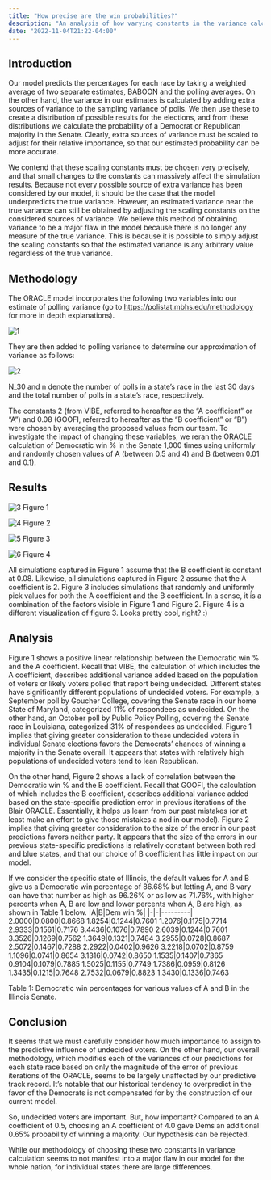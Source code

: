 ```yaml
---
title: "How precise are the win probabilities?"
description: "An analysis of how varying constants in the variance calculation affects the model results"
date: "2022-11-04T21:22-04:00"
---
```


## Introduction

Our model predicts the percentages for each race by taking a weighted average of two separate estimates, BABOON and the polling averages. On the other hand, the variance in our estimates is calculated by adding extra sources of variance to the sampling variance of polls. We then use these to create a distribution of possible results for the elections, and from these distributions we calculate the probability of a Democrat or Republican majority in the Senate.  Clearly, extra sources of variance must be scaled to adjust for their relative importance, so that our estimated probability can be more accurate.

We contend that these scaling constants must be chosen very precisely, and that small changes to the constants can massively affect the simulation results. Because not every possible source of extra variance has been considered by our model, it should be the case that the model underpredicts the true variance. However, an estimated variance near the true variance can still be obtained by adjusting the scaling constants on the considered sources of variance. We believe this method of obtaining variance to be a major flaw in the model because there is no longer any measure of the true variance. This is because it is possible to simply adjust the scaling constants so that the estimated variance is any arbitrary value regardless of the true variance. 

## Methodology

The ORACLE model incorporates the following two variables into our estimate of polling variance (go to https://polistat.mbhs.edu/methodology for more in depth explanations).

![1](https://raw.githubusercontent.com/polistat/content-2022/master/blog/assets/15_1.png)

They are then added to polling variance to determine our approximation of variance as follows:

![2](https://raw.githubusercontent.com/polistat/content-2022/master/blog/assets/15_2.png)


N_30 and n denote the number of polls in a state’s race in the last 30 days and the total number of polls in a state’s race, respectively.

The constants 2 (from VIBE, referred to hereafter as the “A coefficient” or “A”) and 0.08 (GOOFI, referred to hereafter as the “B coefficient” or “B”) were chosen by averaging the proposed values from our team. To investigate the impact of changing these variables, we reran the ORACLE calculation of Democratic win % in the Senate 1,000 times using uniformly and randomly chosen values of A (between 0.5 and 4) and B (between 0.01 and 0.1).

## Results


![3](https://raw.githubusercontent.com/polistat/content-2022/master/blog/assets/15_3.png)
Figure 1

![4](https://raw.githubusercontent.com/polistat/content-2022/master/blog/assets/15_4.png)
Figure 2

![5](https://raw.githubusercontent.com/polistat/content-2022/master/blog/assets/15_5.png)
Figure 3

![6](https://raw.githubusercontent.com/polistat/content-2022/master/blog/assets/15_6.png)
Figure 4

All simulations captured in Figure 1 assume that the B coefficient is constant at 0.08. Likewise, all simulations captured in Figure 2 assume that the A coefficient is 2.
Figure 3 includes simulations that randomly and uniformly pick values for both the A coefficient and the B coefficient. In a sense, it is a combination of the factors visible in Figure 1 and Figure 2.
Figure 4 is a different visualization of figure 3. Looks pretty cool, right? :)

## Analysis


Figure 1 shows a positive linear relationship between the Democratic win % and the A coefficient. Recall that VIBE, the calculation of which includes the A coefficient, describes additional variance added based on the population of voters or likely voters polled that report being undecided. Different states have significantly different populations of undecided voters. For example, a September poll by Goucher College, covering the Senate race in our home State of Maryland, categorized 11% of respondees as undecided. On the other hand, an October poll by Public Policy Polling, covering the Senate race in Louisiana, categorized 31% of respondees as undecided. Figure 1 implies that giving greater consideration to these undecided voters in individual Senate elections favors the Democrats’ chances of winning a majority in the Senate overall. It appears that states with relatively high populations of undecided voters tend to lean Republican.

On the other hand, Figure 2 shows a lack of correlation between the Democratic win % and the B coefficient. Recall that GOOFI, the calculation of which includes the B coefficient, describes additional variance added based on the state-specific prediction error in previous iterations of the Blair ORACLE. Essentially, it helps us learn from our past mistakes (or at least make an effort to give those mistakes a nod in our model). Figure 2 implies that giving greater consideration to the size of the error in our past predictions favors neither party. It appears that the size of the errors in our previous state-specific predictions is relatively constant between both red and blue states, and that our choice of B coefficient has little impact on our model.

If we consider the specific state of Illinois, the default values for A and B give us a Democratic win percentage of 86.68% but letting A, and B vary can have that number as high as 96.26% or as low as 71.76%, with higher percents when A, B are low and lower percents when A, B are high, as shown in Table 1 below.
|A|B|Dem win %|
|-|-|---------|
2.0000|0.0800|0.8668
1.8254|0.1244|0.7601
1.2076|0.1175|0.7714
2.9333|0.1561|0.7176
3.4436|0.1076|0.7890
2.6039|0.1244|0.7601
3.3526|0.1269|0.7562
1.3649|0.1321|0.7484
3.2955|0.0728|0.8687
2.5072|0.1467|0.7288
2.2922|0.0402|0.9626
3.2218|0.0702|0.8759
1.1096|0.0741|0.8654
3.1316|0.0742|0.8650
1.1535|0.1407|0.7365
0.9104|0.1079|0.7885
1.5025|0.1155|0.7749
1.7386|0.0959|0.8126
1.3435|0.1215|0.7648
2.7532|0.0679|0.8823
1.3430|0.1336|0.7463


Table 1: Democratic win percentages for various values of A and B in the Illinois Senate.

## Conclusion

It seems that we must carefully consider how much importance to assign to the predictive influence of undecided voters. On the other hand, our overall methodology, which modifies each of the variances of our predictions for each state race based on only the magnitude of the error of previous iterations of the ORACLE, seems to be largely unaffected by our predictive track record. It’s notable that our historical tendency to overpredict in the favor of the Democrats is not compensated for by the construction of our current model.

So, undecided voters are important. But, how important? Compared to an A coefficient of 0.5, choosing an A coefficient of 4.0 gave Dems an additional 0.65% probability of winning a majority. Our hypothesis can be rejected.

While our methodology of choosing these two constants in variance calculation seems to not manifest into a major flaw in our model for the whole nation, for individual states there are large differences.